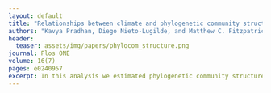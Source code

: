 ```yaml
---
layout: default
title: "Relationships between climate and phylogenetic community structure of fossil pollen assemblages are not constant during the last deglaciation."
authors: "Kavya Pradhan, Diego Nieto-Lugilde, and Matthew C. Fitzpatrick" 
header:
  teaser: assets/img/papers/phylocom_structure.png
journal: Plos ONE
volume: 16(7)
pages: e0240957 
excerpt: In this analysis we estimated phylogenetic community structure (PCS) from fossil pollen data and phylogenetic trees. Interstingly, we show that PCS has had an unstable relationship with climate during the last 22000 years.
---
```

